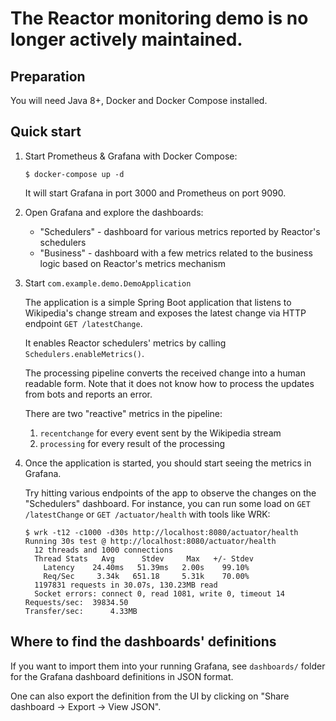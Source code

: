 # The Reactor monitoring demo is no longer actively maintained. 

## Preparation
You will need Java 8+, Docker and Docker Compose installed.

## Quick start

1. Start Prometheus & Grafana with Docker Compose:

    ```shell script
    $ docker-compose up -d
    ```
    
    It will start Grafana in port 3000 and Prometheus on port 9090.
1. Open Grafana and explore the dashboards:

    - "Schedulers" - dashboard for various metrics reported by Reactor's schedulers
    - "Business" - dashboard with a few metrics related to the business logic based on Reactor's metrics mechanism
1. Start `com.example.demo.DemoApplication`

    The application is a simple Spring Boot application that listens to Wikipedia's change stream
    and exposes the latest change via HTTP endpoint `GET /latestChange`.
    
    It enables Reactor schedulers' metrics by calling `Schedulers.enableMetrics()`.
    
    The processing pipeline converts the received change into a human readable form.
    Note that it does not know how to process the updates from bots and reports an error.
    
    There are two "reactive" metrics in the pipeline:
        
     1. `recentchange` for every event sent by the Wikipedia stream
     1. `processing` for every result of the processing
1. Once the application is started, you should start seeing the metrics in Grafana.
    
    Try hitting various endpoints of the app to observe the changes on the "Schedulers" dashboard.
    For instance, you can run some load on `GET /latestChange` or `GET /actuator/health` with tools like WRK:
    ```shell script
    $ wrk -t12 -c1000 -d30s http://localhost:8080/actuator/health
    Running 30s test @ http://localhost:8080/actuator/health
      12 threads and 1000 connections
      Thread Stats   Avg      Stdev     Max   +/- Stdev
        Latency    24.40ms   51.39ms   2.00s    99.10%
        Req/Sec     3.34k   651.18     5.31k    70.00%
      1197831 requests in 30.07s, 130.23MB read
      Socket errors: connect 0, read 1081, write 0, timeout 14
    Requests/sec:  39834.50
    Transfer/sec:      4.33MB
    ```


## Where to find the dashboards' definitions
If you want to import them into your running Grafana, see `dashboards/` folder for the Grafana dashboard definitions in JSON format.

One can also export the definition from the UI by clicking on "Share dashboard -> Export -> View JSON".
